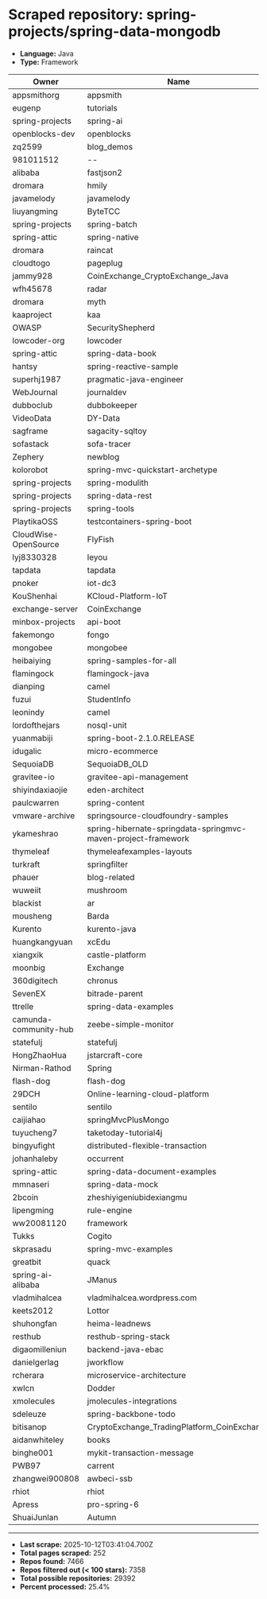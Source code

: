 # Scraped repository: spring-projects/spring-data-mongodb
* **Language:** Java
* **Type:** Framework

| Owner | Name | Stars | Forks | URL |
|---|---|---|---|---|
| appsmithorg | appsmith | 38161 | 4284 | [link](https://github.com/appsmithorg/appsmith) |
| eugenp | tutorials | 37280 | 54073 | [link](https://github.com/eugenp/tutorials) |
| spring-projects | spring-ai | 6882 | 1938 | [link](https://github.com/spring-projects/spring-ai) |
| openblocks-dev | openblocks | 6145 | 396 | [link](https://github.com/openblocks-dev/openblocks) |
| zq2599 | blog_demos | 4722 | 1901 | [link](https://github.com/zq2599/blog_demos) |
| 981011512 | -- | 4625 | 2252 | [link](https://github.com/981011512/--) |
| alibaba | fastjson2 | 4166 | 542 | [link](https://github.com/alibaba/fastjson2) |
| dromara | hmily | 4149 | 1407 | [link](https://github.com/dromara/hmily) |
| javamelody | javamelody | 3023 | 752 | [link](https://github.com/javamelody/javamelody) |
| liuyangming | ByteTCC | 2894 | 911 | [link](https://github.com/liuyangming/ByteTCC) |
| spring-projects | spring-batch | 2868 | 2444 | [link](https://github.com/spring-projects/spring-batch) |
| spring-attic | spring-native | 2716 | 348 | [link](https://github.com/spring-attic/spring-native) |
| dromara | raincat | 1909 | 659 | [link](https://github.com/dromara/raincat) |
| cloudtogo | pageplug | 1901 | 325 | [link](https://github.com/cloudtogo/pageplug) |
| jammy928 | CoinExchange_CryptoExchange_Java | 1585 | 1256 | [link](https://github.com/jammy928/CoinExchange_CryptoExchange_Java) |
| wfh45678 | radar | 1557 | 500 | [link](https://github.com/wfh45678/radar) |
| dromara | myth | 1489 | 596 | [link](https://github.com/dromara/myth) |
| kaaproject | kaa | 1428 | 469 | [link](https://github.com/kaaproject/kaa) |
| OWASP | SecurityShepherd | 1403 | 490 | [link](https://github.com/OWASP/SecurityShepherd) |
| lowcoder-org | lowcoder | 1386 | 278 | [link](https://github.com/lowcoder-org/lowcoder) |
| spring-attic | spring-data-book | 1380 | 1133 | [link](https://github.com/spring-attic/spring-data-book) |
| hantsy | spring-reactive-sample | 1358 | 463 | [link](https://github.com/hantsy/spring-reactive-sample) |
| superhj1987 | pragmatic-java-engineer | 1343 | 235 | [link](https://github.com/superhj1987/pragmatic-java-engineer) |
| WebJournal | journaldev | 1333 | 1957 | [link](https://github.com/WebJournal/journaldev) |
| dubboclub | dubbokeeper | 1280 | 682 | [link](https://github.com/dubboclub/dubbokeeper) |
| VideoData | DY-Data | 1239 | 366 | [link](https://github.com/VideoData/DY-Data) |
| sagframe | sagacity-sqltoy | 1143 | 188 | [link](https://github.com/sagframe/sagacity-sqltoy) |
| sofastack | sofa-tracer | 1126 | 383 | [link](https://github.com/sofastack/sofa-tracer) |
| Zephery | newblog | 1098 | 342 | [link](https://github.com/Zephery/newblog) |
| kolorobot | spring-mvc-quickstart-archetype | 1043 | 473 | [link](https://github.com/kolorobot/spring-mvc-quickstart-archetype) |
| spring-projects | spring-modulith | 1007 | 173 | [link](https://github.com/spring-projects/spring-modulith) |
| spring-projects | spring-data-rest | 936 | 563 | [link](https://github.com/spring-projects/spring-data-rest) |
| spring-projects | spring-tools | 916 | 219 | [link](https://github.com/spring-projects/spring-tools) |
| PlaytikaOSS | testcontainers-spring-boot | 871 | 245 | [link](https://github.com/PlaytikaOSS/testcontainers-spring-boot) |
| CloudWise-OpenSource | FlyFish | 864 | 192 | [link](https://github.com/CloudWise-OpenSource/FlyFish) |
| lyj8330328 | leyou | 635 | 436 | [link](https://github.com/lyj8330328/leyou) |
| tapdata | tapdata | 607 | 126 | [link](https://github.com/tapdata/tapdata) |
| pnoker | iot-dc3 | 599 | 204 | [link](https://github.com/pnoker/iot-dc3) |
| KouShenhai | KCloud-Platform-IoT | 585 | 144 | [link](https://github.com/KouShenhai/KCloud-Platform-IoT) |
| exchange-server | CoinExchange | 556 | 305 | [link](https://github.com/exchange-server/CoinExchange) |
| minbox-projects | api-boot | 545 | 150 | [link](https://github.com/minbox-projects/api-boot) |
| fakemongo | fongo | 525 | 157 | [link](https://github.com/fakemongo/fongo) |
| mongobee | mongobee | 503 | 168 | [link](https://github.com/mongobee/mongobee) |
| heibaiying | spring-samples-for-all | 478 | 247 | [link](https://github.com/heibaiying/spring-samples-for-all) |
| flamingock | flamingock-java | 474 | 65 | [link](https://github.com/flamingock/flamingock-java) |
| dianping | camel | 453 | 172 | [link](https://github.com/dianping/camel) |
| fuzui | StudentInfo | 408 | 110 | [link](https://github.com/fuzui/StudentInfo) |
| leonindy | camel | 408 | 114 | [link](https://github.com/leonindy/camel) |
| lordofthejars | nosql-unit | 384 | 121 | [link](https://github.com/lordofthejars/nosql-unit) |
| yuanmabiji | spring-boot-2.1.0.RELEASE | 361 | 120 | [link](https://github.com/yuanmabiji/spring-boot-2.1.0.RELEASE) |
| idugalic | micro-ecommerce | 353 | 189 | [link](https://github.com/idugalic/micro-ecommerce) |
| SequoiaDB | SequoiaDB_OLD | 333 | 123 | [link](https://github.com/SequoiaDB/SequoiaDB_OLD) |
| gravitee-io | gravitee-api-management | 325 | 87 | [link](https://github.com/gravitee-io/gravitee-api-management) |
| shiyindaxiaojie | eden-architect | 320 | 81 | [link](https://github.com/shiyindaxiaojie/eden-architect) |
| paulcwarren | spring-content | 292 | 72 | [link](https://github.com/paulcwarren/spring-content) |
| vmware-archive | springsource-cloudfoundry-samples | 260 | 180 | [link](https://github.com/vmware-archive/springsource-cloudfoundry-samples) |
| ykameshrao | spring-hibernate-springdata-springmvc-maven-project-framework | 259 | 187 | [link](https://github.com/ykameshrao/spring-hibernate-springdata-springmvc-maven-project-framework) |
| thymeleaf | thymeleafexamples-layouts | 255 | 175 | [link](https://github.com/thymeleaf/thymeleafexamples-layouts) |
| turkraft | springfilter | 254 | 38 | [link](https://github.com/turkraft/springfilter) |
| phauer | blog-related | 250 | 115 | [link](https://github.com/phauer/blog-related) |
| wuweiit | mushroom | 221 | 185 | [link](https://github.com/wuweiit/mushroom) |
| blackist | ar | 220 | 82 | [link](https://github.com/blackist/ar) |
| mousheng | Barda | 216 | 67 | [link](https://github.com/mousheng/Barda) |
| Kurento | kurento-java | 200 | 128 | [link](https://github.com/Kurento/kurento-java) |
| huangkangyuan | xcEdu | 196 | 81 | [link](https://github.com/huangkangyuan/xcEdu) |
| xiangxik | castle-platform | 196 | 123 | [link](https://github.com/xiangxik/castle-platform) |
| moonbig | Exchange | 192 | 93 | [link](https://github.com/moonbig/Exchange) |
| 360digitech | chronus | 185 | 63 | [link](https://github.com/360digitech/chronus) |
| SevenEX | bitrade-parent | 182 | 113 | [link](https://github.com/SevenEX/bitrade-parent) |
| ttrelle | spring-data-examples | 181 | 162 | [link](https://github.com/ttrelle/spring-data-examples) |
| camunda-community-hub | zeebe-simple-monitor | 176 | 110 | [link](https://github.com/camunda-community-hub/zeebe-simple-monitor) |
| statefulj | statefulj | 175 | 49 | [link](https://github.com/statefulj/statefulj) |
| HongZhaoHua | jstarcraft-core | 173 | 47 | [link](https://github.com/HongZhaoHua/jstarcraft-core) |
| Nirman-Rathod | Spring | 173 | 146 | [link](https://github.com/Nirman-Rathod/Spring) |
| flash-dog | flash-dog | 172 | 108 | [link](https://github.com/flash-dog/flash-dog) |
| 29DCH | Online-learning-cloud-platform | 171 | 66 | [link](https://github.com/29DCH/Online-learning-cloud-platform) |
| sentilo | sentilo | 167 | 66 | [link](https://github.com/sentilo/sentilo) |
| caijiahao | springMvcPlusMongo | 165 | 73 | [link](https://github.com/caijiahao/springMvcPlusMongo) |
| tuyucheng7 | taketoday-tutorial4j | 161 | 6 | [link](https://github.com/tuyucheng7/taketoday-tutorial4j) |
| bingyufight | distributed-flexible-transaction | 152 | 91 | [link](https://github.com/bingyufight/distributed-flexible-transaction) |
| johanhaleby | occurrent | 150 | 18 | [link](https://github.com/johanhaleby/occurrent) |
| spring-attic | spring-data-document-examples | 147 | 98 | [link](https://github.com/spring-attic/spring-data-document-examples) |
| mmnaseri | spring-data-mock | 139 | 43 | [link](https://github.com/mmnaseri/spring-data-mock) |
| 2bcoin | zheshiyigeniubidexiangmu | 137 | 92 | [link](https://github.com/2bcoin/zheshiyigeniubidexiangmu) |
| lipengming | rule-engine | 137 | 109 | [link](https://github.com/lipengming/rule-engine) |
| ww20081120 | framework | 136 | 74 | [link](https://github.com/ww20081120/framework) |
| Tukks | Cogito | 133 | 2 | [link](https://github.com/Tukks/Cogito) |
| skprasadu | spring-mvc-examples | 132 | 198 | [link](https://github.com/skprasadu/spring-mvc-examples) |
| greatbit | quack | 132 | 33 | [link](https://github.com/greatbit/quack) |
| spring-ai-alibaba | JManus | 128 | 36 | [link](https://github.com/spring-ai-alibaba/JManus) |
| vladmihalcea | vladmihalcea.wordpress.com | 125 | 89 | [link](https://github.com/vladmihalcea/vladmihalcea.wordpress.com) |
| keets2012 | Lottor | 124 | 46 | [link](https://github.com/keets2012/Lottor) |
| shuhongfan | heima-leadnews | 121 | 35 | [link](https://github.com/shuhongfan/heima-leadnews) |
| resthub | resthub-spring-stack | 121 | 65 | [link](https://github.com/resthub/resthub-spring-stack) |
| digaomilleniun | backend-java-ebac | 118 | 58 | [link](https://github.com/digaomilleniun/backend-java-ebac) |
| danielgerlag | jworkflow | 116 | 34 | [link](https://github.com/danielgerlag/jworkflow) |
| rcherara | microservice-architecture | 113 | 55 | [link](https://github.com/rcherara/microservice-architecture) |
| xwlcn | Dodder | 111 | 35 | [link](https://github.com/xwlcn/Dodder) |
| xmolecules | jmolecules-integrations | 107 | 27 | [link](https://github.com/xmolecules/jmolecules-integrations) |
| sdeleuze | spring-backbone-todo | 107 | 50 | [link](https://github.com/sdeleuze/spring-backbone-todo) |
| bitisanop | CryptoExchange_TradingPlatform_CoinExchange | 106 | 82 | [link](https://github.com/bitisanop/CryptoExchange_TradingPlatform_CoinExchange) |
| aidanwhiteley | books | 105 | 28 | [link](https://github.com/aidanwhiteley/books) |
| binghe001 | mykit-transaction-message | 105 | 52 | [link](https://github.com/binghe001/mykit-transaction-message) |
| PWB97 | carrent | 104 | 25 | [link](https://github.com/PWB97/carrent) |
| zhangwei900808 | awbeci-ssb | 104 | 68 | [link](https://github.com/zhangwei900808/awbeci-ssb) |
| rhiot | rhiot | 102 | 23 | [link](https://github.com/rhiot/rhiot) |
| Apress | pro-spring-6 | 100 | 76 | [link](https://github.com/Apress/pro-spring-6) |
| ShuaiJunlan | Autumn | 100 | 73 | [link](https://github.com/ShuaiJunlan/Autumn) |

---
* **Last scrape:** 2025-10-12T03:41:04.700Z
* **Total pages scraped:** 252
* **Repos found:** 7466
* **Repos filtered out (< 100 stars):** 7358
* **Total possible repositories:** 29392
* **Percent processed:** 25.4%
